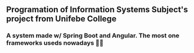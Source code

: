 ## Programation of Information Systems Subject's project from Unifebe College

### A system made w/ Spring Boot and Angular. The most one frameworks useds nowadays 🖖😃



